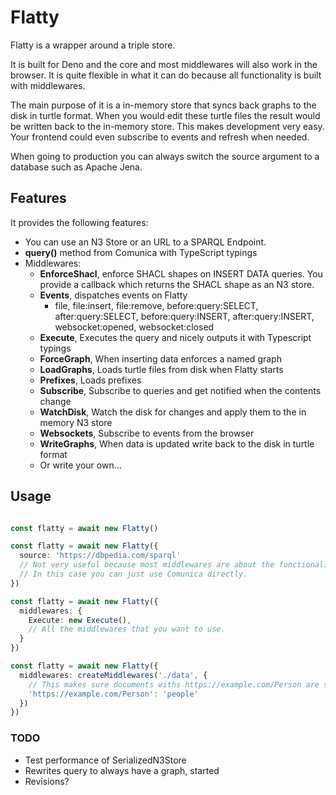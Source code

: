 # Flatty

Flatty is a wrapper around a triple store. 

It is built for Deno and the core and most middlewares will also work in the browser.
It is quite flexible in what it can do because all functionality is built with middlewares.

The main purpose of it is a in-memory store that syncs back graphs to the disk in turtle format.
When you would edit these turtle files the result would be written back to the in-memory store.
This makes development very easy. Your frontend could even subscribe to events and refresh when needed.

When going to production you can always switch the source argument to a database such as Apache Jena.

## Features

It provides the following features:

- You can use an N3 Store or an URL to a SPARQL Endpoint.
- __query()__ method from Comunica with TypeScript typings
- Middlewares: 
  - __EnforceShacl__, enforce SHACL shapes on INSERT DATA queries. You provide a callback which returns the SHACL shape as an N3 store.
  - __Events__, dispatches events on Flatty
    - file, file:insert, file:remove, before:query:SELECT, after:query:SELECT, before:query:INSERT, after:query:INSERT, websocket:opened, websocket:closed
  - __Execute__, Executes the query and nicely outputs it with Typescript typings
  - __ForceGraph__, When inserting data enforces a named graph
  - __LoadGraphs__, Loads turtle files from disk when Flatty starts
  - __Prefixes__, Loads prefixes
  - __Subscribe__, Subscribe to queries and get notified when the contents change
  - __WatchDisk__, Watch the disk for changes and apply them to the in memory N3 store
  - __Websockets__, Subscribe to events from the browser
  - __WriteGraphs__, When data is updated write back to the disk in turtle format  
  - Or write your own...

## Usage

```TypeScript

const flatty = await new Flatty()

const flatty = await new Flatty({
  source: 'https://dbpedia.com/sparql'
  // Not very useful because most middlewares are about the functionality of writing and the interaction between reading and writing.
  // In this case you can just use Comunica directly.
})

const flatty = await new Flatty({
  middlewares: {
    Execute: new Execute(),
    // All the middlewares that you want to use.
  }
})

const flatty = await new Flatty({
  middlewares: createMiddlewares('./data', {
    // This makes sure documents withs https://example.com/Person are saved into the ./data/people folder.
    'https://example.com/Person': 'people'
  })
})


```


### TODO

- Test performance of SerializedN3Store
- Rewrites query to always have a graph, started
- Revisions?